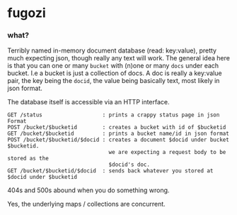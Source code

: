 # fugozi

### what?
Terribly named in-memory document database (read: key:value), pretty much expecting json,
though really any text will work.
The general idea here is that you can one or many `bucket` with (n)one or many
`docs` under each bucket. I.e a bucket is just a collection of docs.
A doc is really a key:value pair, the key being the `docid`, the value being basically
text, most likely in json format.

The database itself is accessible via an HTTP interface.
```
GET /status                   : prints a crappy status page in json Format
POST /bucket/$bucketid        : creates a bucket with id of $bucketid
GET /bucket/$bucketid         : prints a bucket name/id in json format
POST /bucket/$bucketid/$docid : creates a document $docid under bucket $bucketid.
                                we are expecting a request body to be stored as the
                                $docid's doc.
GET /bucket/$bucketid/$docid  : sends back whatever you stored at $docid under $bucketid
```

404s and 500s abound when you do something wrong.

Yes, the underlying maps / collections are concurrent.
